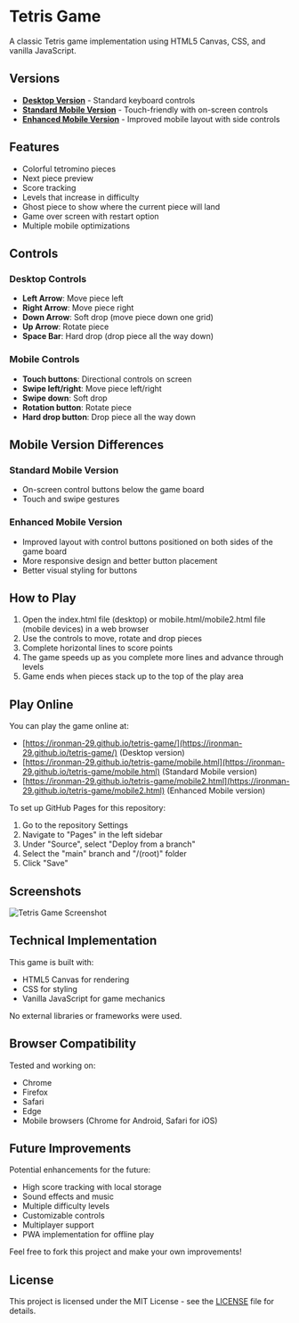# Tetris Game

A classic Tetris game implementation using HTML5 Canvas, CSS, and vanilla JavaScript.

## Versions

- **[Desktop Version](index.html)** - Standard keyboard controls
- **[Standard Mobile Version](mobile.html)** - Touch-friendly with on-screen controls
- **[Enhanced Mobile Version](mobile2.html)** - Improved mobile layout with side controls

## Features

- Colorful tetromino pieces
- Next piece preview
- Score tracking
- Levels that increase in difficulty
- Ghost piece to show where the current piece will land
- Game over screen with restart option
- Multiple mobile optimizations

## Controls

### Desktop Controls
- **Left Arrow**: Move piece left
- **Right Arrow**: Move piece right 
- **Down Arrow**: Soft drop (move piece down one grid)
- **Up Arrow**: Rotate piece
- **Space Bar**: Hard drop (drop piece all the way down)

### Mobile Controls
- **Touch buttons**: Directional controls on screen
- **Swipe left/right**: Move piece left/right
- **Swipe down**: Soft drop
- **Rotation button**: Rotate piece
- **Hard drop button**: Drop piece all the way down

## Mobile Version Differences

### Standard Mobile Version
- On-screen control buttons below the game board
- Touch and swipe gestures

### Enhanced Mobile Version
- Improved layout with control buttons positioned on both sides of the game board
- More responsive design and better button placement
- Better visual styling for buttons

## How to Play

1. Open the index.html file (desktop) or mobile.html/mobile2.html file (mobile devices) in a web browser
2. Use the controls to move, rotate and drop pieces
3. Complete horizontal lines to score points
4. The game speeds up as you complete more lines and advance through levels
5. Game ends when pieces stack up to the top of the play area

## Play Online

You can play the game online at:
- [https://ironman-29.github.io/tetris-game/](https://ironman-29.github.io/tetris-game/) (Desktop version)
- [https://ironman-29.github.io/tetris-game/mobile.html](https://ironman-29.github.io/tetris-game/mobile.html) (Standard Mobile version)
- [https://ironman-29.github.io/tetris-game/mobile2.html](https://ironman-29.github.io/tetris-game/mobile2.html) (Enhanced Mobile version)

To set up GitHub Pages for this repository:
1. Go to the repository Settings
2. Navigate to "Pages" in the left sidebar
3. Under "Source", select "Deploy from a branch"
4. Select the "main" branch and "/(root)" folder
5. Click "Save"

## Screenshots

![Tetris Game Screenshot](https://github.com/ironman-29/tetris-game/raw/main/screenshots/tetris-screenshot.png)

## Technical Implementation

This game is built with:
- HTML5 Canvas for rendering
- CSS for styling
- Vanilla JavaScript for game mechanics

No external libraries or frameworks were used.

## Browser Compatibility

Tested and working on:
- Chrome
- Firefox
- Safari
- Edge
- Mobile browsers (Chrome for Android, Safari for iOS)

## Future Improvements

Potential enhancements for the future:
- High score tracking with local storage
- Sound effects and music
- Multiple difficulty levels
- Customizable controls
- Multiplayer support
- PWA implementation for offline play

Feel free to fork this project and make your own improvements!

## License

This project is licensed under the MIT License - see the [LICENSE](LICENSE) file for details.
